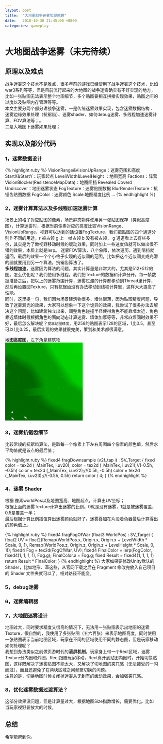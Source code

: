 ```yaml
---
layout: post
title:  "大地图战争迷雾实现原理"
date:   2018-10-30 21:45:00 +0800
categories: gameplay
---
```

# 大地图战争迷雾（未完待续）
## 原理以及难点
战争迷雾这个技术不是难点，很多年前的游戏已经使用了战争迷雾这个技术，比如war3系列等等，但是目前流行起来的大地图的战争迷雾确实有不好实现的地方，比如一张贴图无法表示整个地图细节，多个贴图要相互拼接实现效果，贴图之间的过度以及贴图内存管理等等。<br>
本文主要分两个部分讲战争迷雾，一是传统迷雾效果实现，包含迷雾数据结构
、迷雾边缘效果处理（抗锯齿）、迷雾shader、如何debug迷雾、多线程加速迷雾计算、FOV算法等；。<br>二是大地图下迷雾如果处理；<br>
## 实现以及部分代码
### 1，迷雾数据设计
{% highlight ruby %}
VisionRange&VisionUpRange：迷雾范围和高度
StartX&StartY：玩家起点
LevelWidth&LevelHeight ：地图宽高
Factions：阵营
VisionBlocker(ResistenceMapData)：地图阻挡
Revealed Coverd Undiscover：地图迷雾状态
FogTexture：迷雾贴图数据
BlurRenderTexture：抗锯齿贴图数据
FogColor：迷雾颜色
Scale:地图精度比例
...
{% endhighlight %}
### 2，迷雾计算算法以及多线程加速迷雾计算
场景上的格子对应贴图的像素，场景静态物件使用另一张贴图保存（类似高度图），计算迷雾时，根据当前像素对应的高度比较VisionRange、VisionUpRange，视野可以达到的话设置FogTexture，我们把贴图的四个通道分别作不同的用途，r 被占领 g 上一帧占领 b 没有被占领，
g 通道看上去有些多余，其实是为了做视野移动时候的缓动效果，同时加上一些速度值就可以做出很不错的效果，本质上就是lerp。
迷雾FOV算法，八个象限，依次遍历，遇到阻挡就返回，最后的效果一个个小格子实现的近似圆的范围，比如把这个近似圆变成光滑的圆就要用到另一个算法，抗锯齿算法了。<br>
**多线程加速**，迷雾因为算法的问题，其实计算量是非常大的，尤其是512*512的图。怎么优化呢？我们使用多线程，我们把Texture的数据和计算分开，每一帧数据准备之后，把以上的迷雾范围计算，迷雾过渡的计算都移动到Thread里计算，然后再设置回Texture，只有抗锯齿没有办法移动到线程计算里，这样大大提高了性能。<br>
同时，这里提一句，我们因为场景建筑物很多，墙体很薄，因为贴图精度问题，导致了迷雾漏光的效果，大家可以想象一下这个诡异的效果，我尝试了很多办法去解决这个问题，比如建筑独立出来，调整角色碰撞半径使得角色不能靠墙太近，角色靠近墙体时候根据角色的面向动态计算迷雾、墙体加厚等等，非常麻烦同时效果不好，最后怎么解决呢？`提高贴图精度`，用256的贴图表示128的区域，1比0.5，甚至可以1比0.25，最后实现的效果就很完美，策划和美术都很满意。<br>

**地图高度图**，左下角是建筑物<br>
![ResistenceMap.h](/images/ResistenceMap107.png)<br>

### 3，迷雾抗锯齿细节
比较常规的抗锯齿算法，是取每一个像素上下左右周围四个像素的颜色值，然后求平均值就是该点的最后值；

{% highlight ruby %}
fixed4 fragDownsample (v2f_tap i) : SV_Target
{
    fixed color  = tex2d (_MainTex, i.uv20);
    color  = tex2d (_MainTex, i.uv21);//(-0.5h, -0.5h)
    color  = tex2d (_MainTex, i.uv22);//(0.5h, -0.5h)
    color  = tex2d (_MainTex, i.uv23);//(-0.5h, 0.5h)
    return color / 4;
}
{% endhighlight %}
### 4，迷雾 Shader
根据 像素worldPos以及地图宽高、地图起点，计算出UV坐标；<br>
根据上面的迷雾Texture计算出迷雾的比例，0就是没有迷雾，1就是被迷雾覆盖，0.5是覆盖一半；<br>
最后根据计算比例插值算出迷雾颜色就好了。迷雾叠加在片段着色器最后计算得出的颜色值上。<br>

{% highlight ruby %}
fixed4 fragFogOfWar (float3 WorldPos) : SV_Target
{
    float2 UV = float2(Remap(WorldPos.x, Origin.x, Origin.x + LevelWidth * Scale, 0, 1), Remap(WorldPos.z, Origin.z, Origin.z + LevelHeight * Scale, 0, 1));
    fixed4 Fog = tex2d(FogOfWar, UV);
    fixed4 FinalColor = lerp(FogColor, fixed4(1, 1, 1, 1), Fog.g);
    FinalColor.a = Fog.g;
    fixed Result = fixed4(1, 1, 1, 1)
    return Result * FinalColor;
}
{% endhighlight %}
大家如果要修改Unity默认的Shader，比如地形、草这些，从官网下载之后在 Fragment 修改完放入自己项目的 Shader 文件夹就可以了。相对路径不能变。<br>
### 5，debug迷雾
### 6，迷雾编辑器
### 7，大地图迷雾设计
地图过大，同时要求精度又很高的情况下，无法用一张贴图表示出地图的迷雾Texture，很自然的，我使用了多张贴图（五六百张）来表示地图高度，同时使用一张贴图表示当前地图区域，玩家在不同的区域使用不同的静态图，但是玩家移动如何处理呢？<br>
我想到办法类似之前做页游时代的**滚屏机制**，玩家身上带一个Rect区域，迷雾Texture分内圈和外圈，Rect跟随玩家移动，Rect离开到贴图内圈时，开始切换贴图，这样既解决了迷雾贴图不能太大，又解决了切地图的突兀感（无法接受的一闪而过），而且还避免了在两块区域之间频繁切换的问题。<br>
注意的是，切换地图时候关闭掉迷雾从无到有的缓动效果，会加强突兀感。
### 8，优化迷雾数据过渡算法？
这部分效果没问题，但是计算量过大，根据地图Size指数增长，需要优化。比如当玩家视野要放大的时候。<br>
## 总结
希望能帮到你。